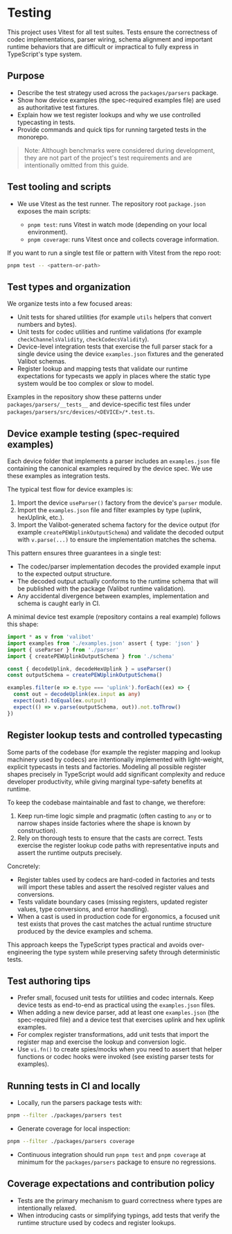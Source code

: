 # Testing

This project uses Vitest for all test suites. Tests ensure the correctness of codec implementations, parser wiring, schema alignment and important runtime behaviors that are difficult or impractical to fully express in TypeScript's type system.

## Purpose

- Describe the test strategy used across the `packages/parsers` package.
- Show how device examples (the spec-required examples file) are used as authoritative test fixtures.
- Explain how we test register lookups and why we use controlled typecasting in tests.
- Provide commands and quick tips for running targeted tests in the monorepo.

> Note: Although benchmarks were considered during development, they are not part of the project's test requirements and are intentionally omitted from this guide.

## Test tooling and scripts

- We use Vitest as the test runner. The repository root `package.json` exposes the main scripts:

  - `pnpm test`: runs Vitest in watch mode (depending on your local environment).
  - `pnpm coverage`: runs Vitest once and collects coverage information.

If you want to run a single test file or pattern with Vitest from the repo root:

```bash
pnpm test -- <pattern-or-path>
```

## Test types and organization

We organize tests into a few focused areas:

- Unit tests for shared utilities (for example `utils` helpers that convert numbers and bytes).
- Unit tests for codec utilities and runtime validations (for example `checkChannelsValidity`, `checkCodecsValidity`).
- Device-level integration tests that exercise the full parser stack for a single device using the device `examples.json` fixtures and the generated Valibot schemas.
- Register lookup and mapping tests that validate our runtime expectations for typecasts we apply in places where the static type system would be too complex or slow to model.

Examples in the repository show these patterns under `packages/parsers/__tests__` and device-specific test files under `packages/parsers/src/devices/<DEVICE>/*.test.ts`.

## Device example testing (spec-required examples)

Each device folder that implements a parser includes an `examples.json` file containing the canonical examples required by the device spec. We use these examples as integration tests.

The typical test flow for device examples is:

1. Import the device `useParser()` factory from the device's `parser` module.
2. Import the `examples.json` file and filter examples by type (uplink, hexUplink, etc.).
3. Import the Valibot-generated schema factory for the device output (for example `createPEWUplinkOutputSchema`) and validate the decoded output with `v.parse(...)` to ensure the implementation matches the schema.

This pattern ensures three guarantees in a single test:

- The codec/parser implementation decodes the provided example input to the expected output structure.
- The decoded output actually conforms to the runtime schema that will be published with the package (Valibot runtime validation).
- Any accidental divergence between examples, implementation and schema is caught early in CI.

A minimal device test example (repository contains a real example) follows this shape:

```ts
import * as v from 'valibot'
import examples from './examples.json' assert { type: 'json' }
import { useParser } from './parser'
import { createPEWUplinkOutputSchema } from './schema'

const { decodeUplink, decodeHexUplink } = useParser()
const outputSchema = createPEWUplinkOutputSchema()

examples.filter(e => e.type === 'uplink').forEach((ex) => {
  const out = decodeUplink(ex.input as any)
  expect(out).toEqual(ex.output)
  expect(() => v.parse(outputSchema, out)).not.toThrow()
})
```

## Register lookup tests and controlled typecasting

Some parts of the codebase (for example the register mapping and lookup machinery used by codecs) are intentionally implemented with light-weight, explicit typecasts in tests and factories. Modeling all possible register shapes precisely in TypeScript would add significant complexity and reduce developer productivity, while giving marginal type-safety benefits at runtime.

To keep the codebase maintainable and fast to change, we therefore:

1. Keep run-time logic simple and pragmatic (often casting to `any` or to narrow shapes inside factories where the shape is known by construction).
2. Rely on thorough tests to ensure that the casts are correct. Tests exercise the register lookup code paths with representative inputs and assert the runtime outputs precisely.

Concretely:

- Register tables used by codecs are hard-coded in factories and tests will import these tables and assert the resolved register values and conversions.
- Tests validate boundary cases (missing registers, updated register values, type conversions, and error handling).
- When a cast is used in production code for ergonomics, a focused unit test exists that proves the cast matches the actual runtime structure produced by the device examples and schema.

This approach keeps the TypeScript types practical and avoids over-engineering the type system while preserving safety through deterministic tests.

## Test authoring tips

- Prefer small, focused unit tests for utilities and codec internals. Keep device tests as end-to-end as practical using the `examples.json` files.
- When adding a new device parser, add at least one `examples.json` (the spec-required file) and a device test that exercises uplink and hex uplink examples.
- For complex register transformations, add unit tests that import the register map and exercise the lookup and conversion logic.
- Use `vi.fn()` to create spies/mocks when you need to assert that helper functions or codec hooks were invoked (see existing parser tests for examples).

## Running tests in CI and locally

- Locally, run the parsers package tests with:

```bash
pnpm --filter ./packages/parsers test
```

- Generate coverage for local inspection:

```bash
pnpm --filter ./packages/parsers coverage
```

- Continuous integration should run `pnpm test` and `pnpm coverage` at minimum for the `packages/parsers` package to ensure no regressions.

## Coverage expectations and contribution policy

- Tests are the primary mechanism to guard correctness where types are intentionally relaxed.
- When introducing casts or simplifying typings, add tests that verify the runtime structure used by codecs and register lookups.

